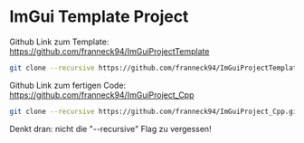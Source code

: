 # ImGui Template Project

Github Link zum Template: https://github.com/franneck94/ImGuiProjectTemplate

```bash
git clone --recursive https://github.com/franneck94/ImGuiProjectTemplate.git
```

Github Link zum fertigen Code: https://github.com/franneck94/ImGuiProject_Cpp

```bash
git clone --recursive https://github.com/franneck94/ImGuiProject_Cpp.git
```

Denkt dran: nicht die "--recursive" Flag zu vergessen!
